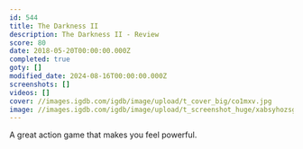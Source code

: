 ```yaml
---
id: 544
title: The Darkness II
description: The Darkness II - Review
score: 80
date: 2018-05-20T00:00:00.000Z
completed: true
goty: []
modified_date: 2024-08-16T00:00:00.000Z
screenshots: []
videos: []
cover: //images.igdb.com/igdb/image/upload/t_cover_big/co1mxv.jpg
image: //images.igdb.com/igdb/image/upload/t_screenshot_huge/xabsyhozsgwqcsyrgugr.jpg
---
```

A great action game that makes you feel powerful.